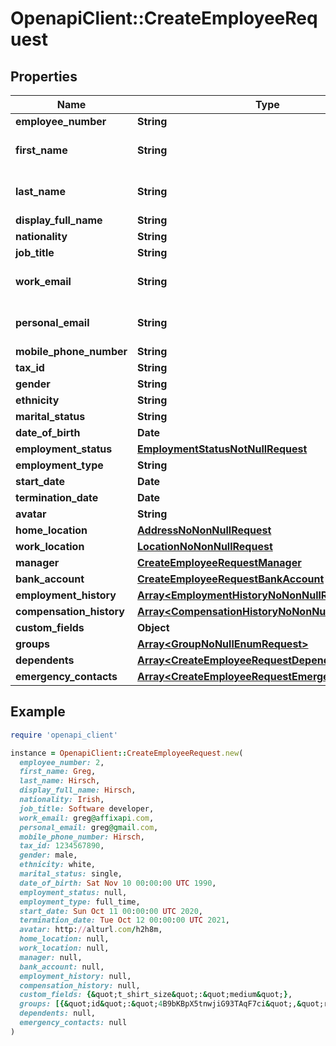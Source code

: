 # OpenapiClient::CreateEmployeeRequest

## Properties

| Name | Type | Description | Notes |
| ---- | ---- | ----------- | ----- |
| **employee_number** | **String** |  | [optional] |
| **first_name** | **String** | the first name of the individual |  |
| **last_name** | **String** | the last name of the individual |  |
| **display_full_name** | **String** |  | [optional] |
| **nationality** | **String** |  | [optional] |
| **job_title** | **String** |  | [optional] |
| **work_email** | **String** | the work email of the individual | [optional] |
| **personal_email** | **String** | the personal email of the individual | [optional] |
| **mobile_phone_number** | **String** | +1234567890 | [optional] |
| **tax_id** | **String** |  | [optional] |
| **gender** | **String** |  | [optional] |
| **ethnicity** | **String** |  | [optional] |
| **marital_status** | **String** |  | [optional] |
| **date_of_birth** | **Date** |  | [optional] |
| **employment_status** | [**EmploymentStatusNotNullRequest**](EmploymentStatusNotNullRequest.md) |  | [optional] |
| **employment_type** | **String** |  | [optional] |
| **start_date** | **Date** |  | [optional] |
| **termination_date** | **Date** |  | [optional] |
| **avatar** | **String** |  | [optional] |
| **home_location** | [**AddressNoNonNullRequest**](AddressNoNonNullRequest.md) |  | [optional] |
| **work_location** | [**LocationNoNonNullRequest**](LocationNoNonNullRequest.md) |  | [optional] |
| **manager** | [**CreateEmployeeRequestManager**](CreateEmployeeRequestManager.md) |  | [optional] |
| **bank_account** | [**CreateEmployeeRequestBankAccount**](CreateEmployeeRequestBankAccount.md) |  | [optional] |
| **employment_history** | [**Array&lt;EmploymentHistoryNoNonNullRequest&gt;**](EmploymentHistoryNoNonNullRequest.md) |  | [optional] |
| **compensation_history** | [**Array&lt;CompensationHistoryNoNonNullRequest&gt;**](CompensationHistoryNoNonNullRequest.md) |  | [optional] |
| **custom_fields** | **Object** |  | [optional] |
| **groups** | [**Array&lt;GroupNoNullEnumRequest&gt;**](GroupNoNullEnumRequest.md) |  | [optional] |
| **dependents** | [**Array&lt;CreateEmployeeRequestDependents&gt;**](CreateEmployeeRequestDependents.md) |  | [optional] |
| **emergency_contacts** | [**Array&lt;CreateEmployeeRequestEmergencyContacts&gt;**](CreateEmployeeRequestEmergencyContacts.md) |  | [optional] |

## Example

```ruby
require 'openapi_client'

instance = OpenapiClient::CreateEmployeeRequest.new(
  employee_number: 2,
  first_name: Greg,
  last_name: Hirsch,
  display_full_name: Hirsch,
  nationality: Irish,
  job_title: Software developer,
  work_email: greg@affixapi.com,
  personal_email: greg@gmail.com,
  mobile_phone_number: Hirsch,
  tax_id: 1234567890,
  gender: male,
  ethnicity: white,
  marital_status: single,
  date_of_birth: Sat Nov 10 00:00:00 UTC 1990,
  employment_status: null,
  employment_type: full_time,
  start_date: Sun Oct 11 00:00:00 UTC 2020,
  termination_date: Tue Oct 12 00:00:00 UTC 2021,
  avatar: http://alturl.com/h2h8m,
  home_location: null,
  work_location: null,
  manager: null,
  bank_account: null,
  employment_history: null,
  compensation_history: null,
  custom_fields: {&quot;t_shirt_size&quot;:&quot;medium&quot;},
  groups: [{&quot;id&quot;:&quot;4B9bKBpX5tnwjiG93TAqF7ci&quot;,&quot;remote_id&quot;:&quot;df6c28e8&quot;,&quot;name&quot;:&quot;backend&quot;,&quot;type&quot;:&quot;team&quot;},{&quot;id&quot;:&quot;132Xpnw2a38aaQG93TAqF7ci&quot;,&quot;remote_id&quot;:&quot;355c65922637&quot;,&quot;name&quot;:&quot;engineering&quot;,&quot;type&quot;:&quot;department&quot;}],
  dependents: null,
  emergency_contacts: null
)
```

